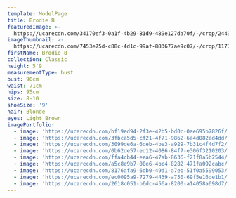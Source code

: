 ```yaml
---
template: ModelPage
title: Brodie B
featuredImage: >-
  https://ucarecdn.com/34170ef3-0a1f-4b29-81d9-489e127da70f/-/crop/2449x1259/0,0/-/preview/
imageThumbnail: >-
  https://ucarecdn.com/7453e75d-c88c-4d1c-99af-883677ae9c07/-/crop/1177x1632/600,0/-/preview/
firstName: Brodie B
collection: Classic
height: 5'9
measurementType: bust
bust: 90cm
waist: 71cm
hips: 95cm
size: 8-10
shoeSize: '9'
hair: Blonde
eyes: Light Brown
imagePortfolio:
  - image: 'https://ucarecdn.com/bf19ed94-2f3e-42b5-bd0c-0ae695b7826f/'
  - image: 'https://ucarecdn.com/3fbca5d5-cf21-4f71-9862-6a4d082ed4dd/'
  - image: 'https://ucarecdn.com/3099de6a-6deb-4be3-a929-7b31c4f4d7f2/'
  - image: 'https://ucarecdn.com/0b62de57-ed12-4086-84f7-e306f3210203/'
  - image: 'https://ucarecdn.com/ffa4cb44-eea6-47ab-8636-f21f8a5b2544/'
  - image: 'https://ucarecdn.com/a5c8e9b7-00e6-4bc4-8282-471fa092cabc/'
  - image: 'https://ucarecdn.com/8176afa9-6db0-49d1-a7eb-51f0a5599053/'
  - image: 'https://ucarecdn.com/ec0095a9-7279-4439-a750-69f5e16de1b1/'
  - image: 'https://ucarecdn.com/2618c051-b6dc-456a-8200-a14058a698d7/'
---
```


